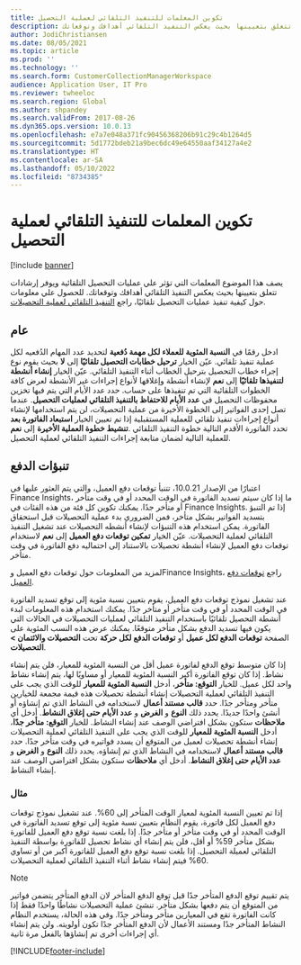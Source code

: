 ```yaml
---
title: تكوين المعلمات للتنفيذ التلقائي لعملية التحصيل
description: يصف هذا الموضوع المعلمات التي تؤثر علي عمليات التحصيل التلقائية ويوفر إرشادات تتعلق بتعيينها بحيث يعكس التنفيذ التلقائي أهدافك وتوقعاتك.
author: JodiChristiansen
ms.date: 08/05/2021
ms.topic: article
ms.prod: ''
ms.technology: ''
ms.search.form: CustomerCollectionManagerWorkspace
audience: Application User, IT Pro
ms.reviewer: twheeloc
ms.search.region: Global
ms.author: shpandey
ms.search.validFrom: 2017-08-26
ms.dyn365.ops.version: 10.0.13
ms.openlocfilehash: e7a7e048a371fc90456368206b91c29c4b1264d5
ms.sourcegitcommit: 5d1772bdeb21a9bec6dc49e64550aaf34127a4e2
ms.translationtype: HT
ms.contentlocale: ar-SA
ms.lasthandoff: 05/10/2022
ms.locfileid: "8734385"
---
```

# <a name="configure-parameters-for-collection-process-automation"></a>تكوين المعلمات للتنفيذ التلقائي لعملية التحصيل

[!include [banner](../includes/banner.md)]

يصف هذا الموضوع المعلمات التي تؤثر علي عمليات التحصيل التلقائية ويوفر إرشادات تتعلق بتعيينها بحيث يعكس التنفيذ التلقائي أهدافك وتوقعاتك. للحصول علي معلومات حول كيفية تنفيذ عمليات التحصيل تلقائيًا، راجع [التنفيذ التلقائي لعملية التحصيلات](collections-process-automate.md).

## <a name="general"></a>عام
ادخل رقمًا في **النسبة المئوية للعملاء لكل مهمة دُفعية‬** لتحديد عدد المهام الدُفعيه لكل عملية تنفيذ تلقائي. عيّن الخيار **ترحيل خطابات التحصيل تلقائيًا‬** إلى **لا** بحيث يقوم نوع إجراء خطاب التحصيل بترحيل الخطاب أثناء التنفيذ التلقائي. عيّن الخيار **إنشاء أنشطة لتنفيذها تلقائيًا‬** إلى **نعم** لإنشاء أنشطة وإغلاقها لأنواع إجراءات غير الأنشطة لعرض كافة الخطوات التلقائية التي تم تنفيذها على حساب. حدد عدد الأيام التي يتم فيها تخزين محفوظات التحصيل في **عدد الأيام للاحتفاظ بالتنفيذ التلقائي لعمليات التحصيل‬**. عندما تصل إحدى الفواتير إلى الخطوة الأخيرة من عملية التحصيلات، لن يتم استخدامها لإنشاء أنواع إجراءات تنفيذ تلقائي للعملية المستقبلية إذا تم تعيين الخيار **استبعاد الفاتورة بعد تنشيط خطوة العملية الأخيرة** إلى **نعم‏‎**. تحدد الفاتورة الأقدم التالية خطوة التنفيذ التلقائي للعملية التالية لضمان متابعة إجراءات التنفيذ التلقائي لعملية التحصيل. 

## <a name="payment-predictions"></a>تنبؤات الدفع
اعتبارًا من الإصدار 10.0.21، تتنبأ توقعات دفع العميل‬، والتي يتم العثور عليها في Finance Insights‬، ما إذا كان سيتم تسديد الفاتورة في الوقت المحدد أو في وقت متأخر أو متأخر جدًا. يمكنك تكوين كل فئة من هذه الفئات في Finance Insights‬. إذا تم التنبؤ بتسديد الفواتير بشكل متأخر، فمن الضروري بدء عملية التحصيلات قبل استحقاق الفاتورة. يمكن استخدام هذه التنبؤات لإنشاء أنشطه التحصيلات عند تشغيل التنفيذ التلقائي لعملية التحصيلات. عيّن الخيار **تمكين توقعات دفع العميل‬** إلى **نعم** لاستخدام توقعات دفع العميل لإنشاء أنشطة تحصيلات بالاستناد إلى احتماليه دفع الفاتورة في وقت متأخر. 

لمزيد من المعلومات حول توقعات دفع العميل وFinance Insights، راجع [توقعات دفع العميل](payment-insights-overview.md).

عند تشغيل نموذج توقعات دفع العميل، يقوم بتعيين نسبة مئوية إلى توقع تسديد الفاتورة في الوقت المحدد أو في وقت متأخر أو متأخر جدًا.‬ يمكنك استخدام هذه المعلومات لبدء أنشطة التحصيل تلقائيًا باستخدام التنفيذ التلقائي لعمليات التحصيلات في الحالات التي يكون فيها تسديد الدفع بشكل متأخر متوقعًا. يمكنك عرض هذه النسب المئوية على الصفحة **توقعات الدفع لكل عميل** أو **توقعات الدفع لكل حركة** تحت **التحصيلات والائتمان‬ > التحصيلات**. 

إذا كان متوسط توقع الدفع لفاتورة عميل أقل من النسبة المئوية للمعيار، فلن يتم إنشاء نشاط. إذا كان توقع الفاتورة أكبر النسبة المئوية للمعيار أو مساويًا لها، يتم إنشاء نشاط واحد لكل عميل. للخيار **التوقع: متأخر**، أدخل **النسبة المئوية للمعيار** للوقت الذي يجب على التنفيذ التلقائي لعملية التحصيلات إنشاء أنشطة تحصيلات هذه قيمة مجمعة للخيارين متأخر ومتأخر جدًا. حدد **قالب مستند أعمال** لاستخدامه في النشاط الذي تم إنشاؤه أو أنشئ واحدًا جديدًا. يحدد ذلك **النوع** و **الغرض** و **عدد الأيام حتى إغلاق النشاط**. أدخل أي **ملاحظات** ستكون بشكل افتراضي الوصف عند إنشاء النشاط. للخيار **التوقع: متأخر جدًا**، أدخل **النسبة المئوية للمعيار** للوقت الذي يجب على التنفيذ التلقائي لعملية التحصيلات إنشاء أنشطة تحصيلات لعميل من المتوقع أن يسدد فواتيره في وقت متأخر جدًا. حدد **قالب مستند أعمال** لاستخدامه في النشاط الذي تم إنشاؤه. يحدد ذلك **النوع** و **الغرض** و **عدد الأيام حتى إغلاق النشاط**. أدخل أي **ملاحظات** ستكون بشكل افتراضي الوصف عند إنشاء النشاط. 

### <a name="example"></a>مثال
إذا تم تعيين النسبة المئوية لمعيار الوقت المتأخر إلى 60%. عند تشغيل نموذج توقعات دفع العميل لكل فاتورة، يقوم النظام بتعيين نسبة مئوية إلى توقع تسديد الفاتورة في الوقت المحدد أو في وقت متأخر أو متأخر جدًا.‬ إذا بلغت نسبة توقع دفع العميل للفاتورة بشكل متأخر 59% أو أقل، فلن يتم إنشاء أي نشاط تحصيل للفاتورة بواسطة التنفيذ التلقائي لعميلة التحصيل. إذا بلغت نسبة توقع دفع العميل للفاتورة أكبر من أو تساوي 60% فيتم إنشاء نشاط أثناء التنفيذ التلقائي لعملية التحصيلات. 

> [!NOTE]
> يتم تقييم توقع الدفع المتأخر جدًا قبل توقع الدفع المتأخر لان الدفع المتأخر يتضمن فواتير من المتوقع أن يتم دفعها بشكل متأخر. تنشئ عملية التحصيلات نشاطًا واحدًا فقط إذا كانت الفاتورة تقع في المعيارين متأخر ومتأخر جدًا. وفي هذه الحالة، يستخدم النظام النشاط المتأخر جدًا ومستند الأعمال لأن الدفع المتأخر جدًا تكون أولويته. ولن يتم إنشاء أي إجراءات أخرى تم إنشاؤها بالفعل مرة ثانية.

[!INCLUDE[footer-include](../../includes/footer-banner.md)]
